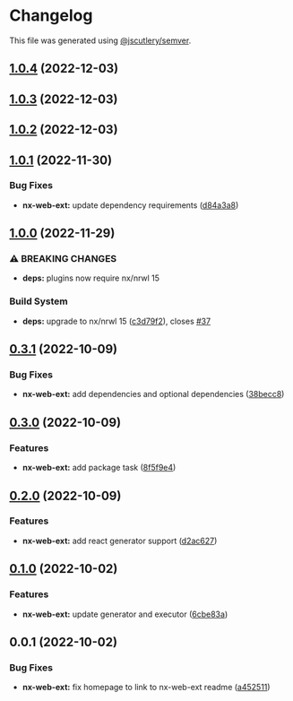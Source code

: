 # Changelog

This file was generated using [@jscutlery/semver](https://github.com/jscutlery/semver).

## [1.0.4](https://github.com/spaceribs/spaceribs/compare/nx-web-ext-1.0.3...nx-web-ext-1.0.4) (2022-12-03)

## [1.0.3](https://github.com/spaceribs/spaceribs/compare/nx-web-ext-1.0.2...nx-web-ext-1.0.3) (2022-12-03)

## [1.0.2](https://github.com/spaceribs/spaceribs/compare/nx-web-ext-1.0.1...nx-web-ext-1.0.2) (2022-12-03)

## [1.0.1](https://github.com/spaceribs/spaceribs/compare/nx-web-ext-1.0.0...nx-web-ext-1.0.1) (2022-11-30)


### Bug Fixes

* **nx-web-ext:** update dependency requirements ([d84a3a8](https://github.com/spaceribs/spaceribs/commit/d84a3a833afefb4cb07f23543b493567d7ec1586))

## [1.0.0](https://github.com/spaceribs/spaceribs/compare/nx-web-ext-0.3.1...nx-web-ext-1.0.0) (2022-11-29)


### ⚠ BREAKING CHANGES

* **deps:** plugins now require nx/nrwl 15

### Build System

* **deps:** upgrade to nx/nrwl 15 ([c3d79f2](https://github.com/spaceribs/spaceribs/commit/c3d79f23f316185878f679a8d945631bcb9119a8)), closes [#37](https://github.com/spaceribs/spaceribs/issues/37)

## [0.3.1](https://github.com/spaceribs/spaceribs/compare/nx-web-ext-0.3.0...nx-web-ext-0.3.1) (2022-10-09)


### Bug Fixes

* **nx-web-ext:** add dependencies and optional dependencies ([38becc8](https://github.com/spaceribs/spaceribs/commit/38becc8576424ad8ab09565c668705dc78dd60d5))

## [0.3.0](https://github.com/spaceribs/spaceribs/compare/nx-web-ext-0.2.0...nx-web-ext-0.3.0) (2022-10-09)


### Features

* **nx-web-ext:** add package task ([8f5f9e4](https://github.com/spaceribs/spaceribs/commit/8f5f9e41e89ee6ea4da42306e2c3cfe03519d560))

## [0.2.0](https://github.com/spaceribs/spaceribs/compare/nx-web-ext-0.1.0...nx-web-ext-0.2.0) (2022-10-09)


### Features

* **nx-web-ext:** add react generator support ([d2ac627](https://github.com/spaceribs/spaceribs/commit/d2ac627ce1161b2c791010153f153bde019b8ff5))

## [0.1.0](https://github.com/spaceribs/spaceribs/compare/nx-web-ext-0.0.1...nx-web-ext-0.1.0) (2022-10-02)


### Features

* **nx-web-ext:** update generator and executor ([6cbe83a](https://github.com/spaceribs/spaceribs/commit/6cbe83a4d01526346bd192195cac2721d1865bb2))

## 0.0.1 (2022-10-02)


### Bug Fixes

* **nx-web-ext:** fix homepage to link to nx-web-ext readme ([a452511](https://github.com/spaceribs/spaceribs/commit/a452511ae25758c23496a9a048614a76592d098d))
